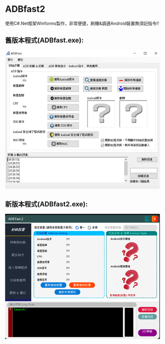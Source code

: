 # ADBfast2
使用C#.Net框架Winforms製作，非常便捷，刷機&調適Android裝置無須記指令!!

## 舊版本程式(ADBfast.exe):
![shot_1](https://github.com/s104425108/ADBfast2/blob/main/old_ver_picA.png)
## 新版本程式(ADBfast2.exe):
![shot_1](https://github.com/s104425108/ADBfast2/blob/main/new_ver_picA.png)
